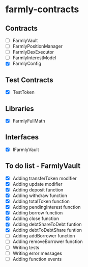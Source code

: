 # farmly-contracts

## Contracts

- [ ] FarmlyVault
- [ ] FarmlyPositionManager
- [ ] FarmlyDexExecutor
- [ ] FarmlyInterestModel
- [x] FarmlyConfig

## Test Contracts

- [x] TestToken

## Libraries

- [x] FarmlyFullMath

## Interfaces

- [x] IFarmlyVault

## To do list - FarmlyVault

- [x] Adding transferToken modifier
- [x] Adding update modifier
- [x] Adding deposit function
- [x] Adding withdraw function
- [x] Adding totalToken function
- [x] Adding pendingInterest function
- [x] Adding borrow function
- [x] Adding close function
- [x] Adding debtShareToDebt funtion
- [x] Adding debtToDebtShare funtion
- [ ] Adding addBorrower function
- [ ] Adding removeBorrower function
- [ ] Writing tests
- [ ] Writing error messages
- [ ] Adding function events